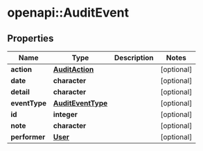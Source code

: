 # openapi::AuditEvent


## Properties
Name | Type | Description | Notes
------------ | ------------- | ------------- | -------------
**action** | [**AuditAction**](AuditAction.md) |  | [optional] 
**date** | **character** |  | [optional] 
**detail** | **character** |  | [optional] 
**eventType** | [**AuditEventType**](AuditEventType.md) |  | [optional] 
**id** | **integer** |  | [optional] 
**note** | **character** |  | [optional] 
**performer** | [**User**](User.md) |  | [optional] 


